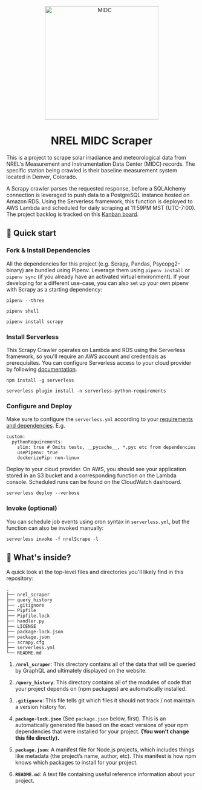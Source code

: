<p align="center">
  <a href="https://midcdmz.nrel.gov/">
    <img alt="MIDC" src="https://midcdmz.nrel.gov/srrl_bms/pictures/bms.jpg" width="300" />
  </a>
</p>
<h1 align="center">
  NREL MIDC Scraper
</h1>

This is a project to scrape solar irradiance and meteorological data from NREL's Measurement and Instrumentation Data Center (MIDC) records. The specific station being crawled is their baseline measurement system located in Denver, Colorado.

A Scrapy crawler parses the requested response, before a SQLAlchemy connection is leveraged to push data to a PostgreSQL instance hosted on Amazon RDS. Using the Serverless framework, this function is deployed to AWS Lambda and scheduled for daily scraping at 11:59PM MST (UTC-7:00). The project backlog is tracked on this [Kanban board](https://github.com/Kim-Sha/nrel-scraper/projects/1).

## 🚀 Quick start

### Fork & Install Dependencies
All the dependencies for this project (e.g. Scrapy, Pandas, Psycopg2-binary) are bundled using Pipenv. Leverage them using `pipenv install` or `pipenv sync` (if you already have an activated virtual environment). If your developing for a different use-case, you can also set up your own pipenv with Scrapy as a starting dependency:
```
pipenv --three

pipenv shell

pipenv install scrapy
```
### Install Serverless
This Scrapy Crawler operates on Lambda and RDS using the Serverless framework, so you'll require an AWS account and credentials as prerequisites. You can configure Serverless access to your cloud provider by following [documentation](https://www.serverless.com/framework/docs/providers/aws/guide/credentials/).
```
npm install -g serverless

serverless plugin install -n serverless-python-requirements
```

### Configure and Deploy
Make sure to configure the `serverless.yml` according to your [requirements and dependencies](https://www.serverless.com/blog/serverless-python-packaging). E.g.
```
custom:
  pythonRequirements:
    slim: true # Omits tests, __pycache__, *.pyc etc from dependencies
    usePipenv: true
    dockerizePip: non-linux
```
Deploy to your cloud provider. On AWS, you should see your application stored in an S3 bucket and a corresponding function on the Lambda console. Scheduled runs can be found on the CloudWatch dashboard.
```
serverless deploy --verbose
```

### Invoke (optional)

You can schedule job events using cron syntax in `serverless.yml`, but the function can also be invoked manually:
```
serverless invoke -f nrelScrape -l
```

## 🧐 What's inside?

A quick look at the top-level files and directories you'll likely find in this repository:

    .
    ├── nrel_scraper
    ├── query_history
    ├── .gitignore
    ├── Pipfile
    ├── Pipfile.lock
    ├── handler.py
    ├── LICENSE
    ├── package-lock.json
    ├── package.json
    ├── scrapy.cfg
    ├── serverless.yml
    └── README.md

1. **`/nrel_scraper`**: This directory contains all of the data that will be queried by GraphQL and ultimately displayed on the website. 

2.  **`/query_history`**: This directory contains all of the modules of code that your project depends on (npm packages) are automatically installed.

3.  **`.gitignore`**: This file tells git which files it should not track / not maintain a version history for.

4. **`package-lock.json`** (See `package.json` below, first). This is an automatically generated file based on the exact versions of your npm dependencies that were installed for your project. **(You won’t change this file directly).**

5. **`package.json`**: A manifest file for Node.js projects, which includes things like metadata (the project’s name, author, etc). This manifest is how npm knows which packages to install for your project.

6. **`README.md`**: A text file containing useful reference information about your project.
